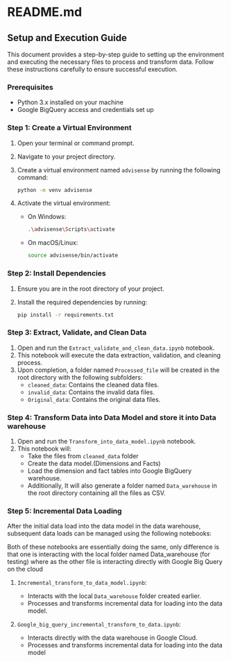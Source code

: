 # README.md

## Setup and Execution Guide

This document provides a step-by-step guide to setting up the environment and executing the necessary files to process and transform data. Follow these instructions carefully to ensure successful execution.

### Prerequisites

- Python 3.x installed on your machine
- Google BigQuery access and credentials set up

### Step 1: Create a Virtual Environment

1. Open your terminal or command prompt.
2. Navigate to your project directory.
3. Create a virtual environment named `advisense` by running the following command:

    ```bash
    python -m venv advisense
    ```

4. Activate the virtual environment:
    - On Windows:

        ```bash
        .\advisense\Scripts\activate
        ```

    - On macOS/Linux:

        ```bash
        source advisense/bin/activate
        ```

### Step 2: Install Dependencies

1. Ensure you are in the root directory of your project.
2. Install the required dependencies by running:

    ```bash
    pip install -r requirements.txt
    ```

### Step 3: Extract, Validate, and Clean Data

1. Open and run the `Extract_validate_and_clean_data.ipynb` notebook.
2. This notebook will execute the data extraction, validation, and cleaning process.
3. Upon completion, a folder named `Processed_file` will be created in the root directory with the following subfolders:
    - `cleaned_data`: Contains the cleaned data files.
    - `invalid_data`: Contains the invalid data files.
    - `Original_data`: Contains the original data files.

### Step 4: Transform Data into Data Model and store it into Data warehouse

1. Open and run the `Transform_into_data_model.ipynb` notebook.
2. This notebook will:
    - Take the files from `cleaned_data` folder
    - Create the data model.(Dimensions and Facts)
    - Load the dimension and fact tables into Google BigQuery warehouse.
    - Additionally, It will also generate a folder named `Data_warehouse` in the root directory containing all the files as CSV.

### Step 5: Incremental Data Loading

After the initial data load into the data model in the data warehouse, subsequent data loads can be managed using the following notebooks:

Both of these notebooks are essentially doing the same, only difference is that one is interacting with the local folder named Data_warehouse (for testing)  where as the other file is interacting directly with Google Big Query on the cloud

1. `Incremental_transform_to_data_model.ipynb`:
    - Interacts with the local `Data_warehouse` folder created earlier.
    - Processes and transforms incremental data for loading into the data model.

2. `Google_big_query_incremental_transform_to_data.ipynb`:
    - Interacts directly with the data warehouse in Google Cloud.
    - Processes and transforms incremental data for loading into the data model 



